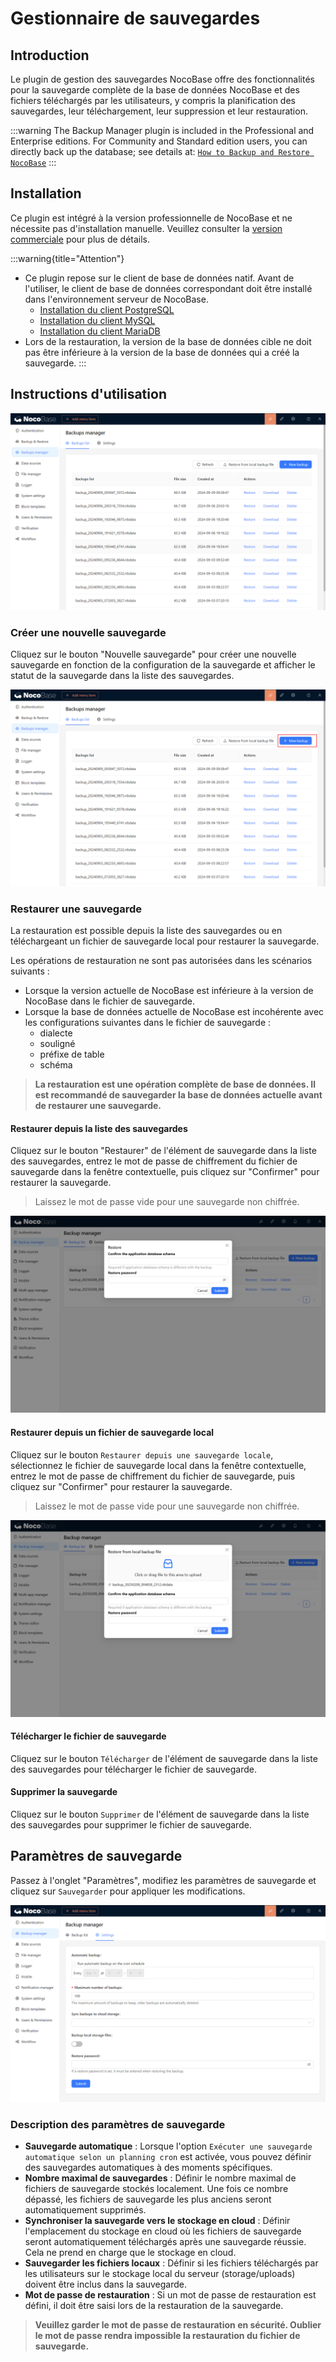 # Gestionnaire de sauvegardes

<PluginInfo licenseBundled="true" name="backups"></PluginInfo>

## Introduction

Le plugin de gestion des sauvegardes NocoBase offre des fonctionnalités pour la sauvegarde complète de la base de données NocoBase et des fichiers téléchargés par les utilisateurs, y compris la planification des sauvegardes, leur téléchargement, leur suppression et leur restauration.

:::warning
The Backup Manager plugin is included in the Professional and Enterprise editions. For Community and Standard edition users, you can directly back up the database; see details at: [`How to Backup and Restore NocoBase`](https://www.nocobase.com/en/blog/nocobase-backup-restore)
:::


## Installation

Ce plugin est intégré à la version professionnelle de NocoBase et ne nécessite pas d'installation manuelle. Veuillez consulter la [version commerciale](https://www.nocobase.com/en/commercial) pour plus de détails.

:::warning{title="Attention"}

- Ce plugin repose sur le client de base de données natif. Avant de l'utiliser, le client de base de données correspondant doit être installé dans l'environnement serveur de NocoBase.
  - [Installation du client PostgreSQL](./installation/postgres.md)
  - [Installation du client MySQL](./installation/mysql.md)
  - [Installation du client MariaDB](./installation/mariadb.md)
- Lors de la restauration, la version de la base de données cible ne doit pas être inférieure à la version de la base de données qui a créé la sauvegarde.
  :::

## Instructions d'utilisation

![Interface principale](./static/main-screen.png)

### Créer une nouvelle sauvegarde

Cliquez sur le bouton "Nouvelle sauvegarde" pour créer une nouvelle sauvegarde en fonction de la configuration de la sauvegarde et afficher le statut de la sauvegarde dans la liste des sauvegardes.

![Créer une nouvelle sauvegarde](./static/new-backup.png)

### Restaurer une sauvegarde

La restauration est possible depuis la liste des sauvegardes ou en téléchargeant un fichier de sauvegarde local pour restaurer la sauvegarde.

Les opérations de restauration ne sont pas autorisées dans les scénarios suivants :

- Lorsque la version actuelle de NocoBase est inférieure à la version de NocoBase dans le fichier de sauvegarde.
- Lorsque la base de données actuelle de NocoBase est incohérente avec les configurations suivantes dans le fichier de sauvegarde :
  - dialecte
  - souligné
  - préfixe de table
  - schéma

> **La restauration est une opération complète de base de données. Il est recommandé de sauvegarder la base de données actuelle avant de restaurer une sauvegarde.**

#### Restaurer depuis la liste des sauvegardes

Cliquez sur le bouton "Restaurer" de l'élément de sauvegarde dans la liste des sauvegardes, entrez le mot de passe de chiffrement du fichier de sauvegarde dans la fenêtre contextuelle, puis cliquez sur "Confirmer" pour restaurer la sauvegarde.

> Laissez le mot de passe vide pour une sauvegarde non chiffrée.

![Restaurer la sauvegarde](./static/restore-backup.png)

#### Restaurer depuis un fichier de sauvegarde local

Cliquez sur le bouton `Restaurer depuis une sauvegarde locale`, sélectionnez le fichier de sauvegarde local dans la fenêtre contextuelle, entrez le mot de passe de chiffrement du fichier de sauvegarde, puis cliquez sur "Confirmer" pour restaurer la sauvegarde.

> Laissez le mot de passe vide pour une sauvegarde non chiffrée.

![Restaurer depuis une sauvegarde locale](./static/restore-from-local.png)

#### Télécharger le fichier de sauvegarde

Cliquez sur le bouton `Télécharger` de l'élément de sauvegarde dans la liste des sauvegardes pour télécharger le fichier de sauvegarde.

#### Supprimer la sauvegarde

Cliquez sur le bouton `Supprimer` de l'élément de sauvegarde dans la liste des sauvegardes pour supprimer le fichier de sauvegarde.

## Paramètres de sauvegarde

Passez à l'onglet "Paramètres", modifiez les paramètres de sauvegarde et cliquez sur `Sauvegarder` pour appliquer les modifications.

![Paramètres de sauvegarde](./static/backup-settings.png)

### Description des paramètres de sauvegarde

- **Sauvegarde automatique** : Lorsque l'option `Exécuter une sauvegarde automatique selon un planning cron` est activée, vous pouvez définir des sauvegardes automatiques à des moments spécifiques.
- **Nombre maximal de sauvegardes** : Définir le nombre maximal de fichiers de sauvegarde stockés localement. Une fois ce nombre dépassé, les fichiers de sauvegarde les plus anciens seront automatiquement supprimés.
- **Synchroniser la sauvegarde vers le stockage en cloud** : Définir l'emplacement du stockage en cloud où les fichiers de sauvegarde seront automatiquement téléchargés après une sauvegarde réussie. Cela ne prend en charge que le stockage en cloud.
- **Sauvegarder les fichiers locaux** : Définir si les fichiers téléchargés par les utilisateurs sur le stockage local du serveur (storage/uploads) doivent être inclus dans la sauvegarde.
- **Mot de passe de restauration** : Si un mot de passe de restauration est défini, il doit être saisi lors de la restauration de la sauvegarde.

> **Veuillez garder le mot de passe de restauration en sécurité. Oublier le mot de passe rendra impossible la restauration du fichier de sauvegarde.**
